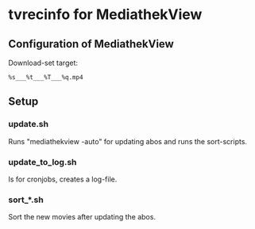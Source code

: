 # tvrecinfo for MediathekView

## Configuration of MediathekView

Download-set target:
```
%s___%t___%T___%q.mp4
```


## Setup

### update.sh
Runs "mediathekview -auto" for updating abos and runs the sort-scripts.


### update_to_log.sh

Is for cronjobs, creates a log-file.


### sort_*.sh

Sort the new movies after updating the abos.
